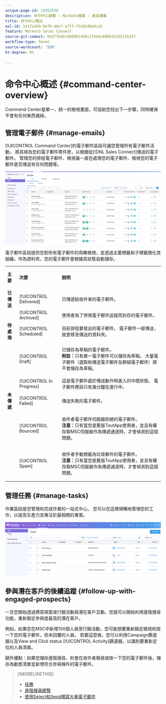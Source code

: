 ```yaml
---
unique-page-id: 14352530
description: 命令中心總覽 — Marketo檔案 — 產品檔案
title: 命令中心概述
exl-id: 141fa369-9ef9-48c7-a7ff-f5265d0e9ca5
feature: Marketo Sales Connect
source-git-commit: 0d37fbdb7d08901458c1744dc68893e155176327
workflow-type: tm+mt
source-wordcount: '556'
ht-degree: 0%

---
```


# 命令中心概述 {#command-center-overview}

Commend Center是單一、統一的檢視畫面，可協助您找出下一步驟，同時確保不會有任何東西漏掉。

## 管理電子郵件 {#manage-emails}

[!UICONTROL Command Center]的電子郵件區段可讓您管理所有電子郵件活動。 將其視為您的電子郵件寄件匣，以檢閱從[!DNL Sales Connect]傳送的電子郵件。 管理您的排程電子郵件、檢視誰一直在處理您的電子郵件、檢視您的電子郵件是否傳送有任何問題等。

![](assets/command-center-overview-1.png)

電子郵件區段提供您對所有電子郵件的鳥瞰檢視，並透過主要標籤和子標籤簡化其組織，作為資料夾，您的電子郵件會根據其狀態自動儲存。

<table> 
 <colgroup> 
  <col> 
  <col> 
  <col> 
 </colgroup> 
 <tbody> 
  <tr> 
   <td title="背景顏色：灰色"><p title=""><strong><span>主要</span> </strong></p></td> 
   <td title="背景顏色：灰色"><p title=""><strong><span>次要</span> </strong></p></td> 
   <td title="背景顏色：灰色"><p title=""><strong><span>說明</span> </strong></p></td> 
  </tr> 
  <tr> 
   <td title="背景顏色：藍色"><strong title="">已傳送</strong></td> 
   <td title="背景顏色：藍色">[!UICONTROL Delivered]</td> 
   <td title="背景顏色：藍色">已傳遞給收件者的電子郵件。</td> 
  </tr> 
  <tr> 
   <td title="背景顏色：藍色"><br></td> 
   <td title="背景顏色：藍色">[!UICONTROL Archived]</td> 
   <td title="背景顏色：藍色">使用者為了停用電子郵件追蹤而封存的電子郵件。</td> 
  </tr> 
  <tr> 
   <td title="背景顏色：灰色"><strong title="">待處理</strong></td> 
   <td title="背景顏色：灰色">[!UICONTROL Scheduled]</td> 
   <td title="背景顏色：灰色">目前排程要發出的電子郵件。 電子郵件一經傳送，就會移至傳送的資料夾。</td> 
  </tr> 
  <tr> 
   <td title="背景顏色：灰色"><br></td> 
   <td title="背景顏色：灰色">[!UICONTROL Draft]</td> 
   <td title="背景顏色：灰色"><p>已儲存為草稿的電子郵件。<br><strong>附註：</strong>只有單一電子郵件可以儲存為草稿。 大量電子郵件（選取和傳送電子郵件及群組電子郵件）將不會儲存為草稿。</p></td> 
  </tr> 
  <tr> 
   <td title="背景顏色：灰色"><br></td> 
   <td title="背景顏色：灰色">[!UICONTROL In Progress]</td> 
   <td title="背景顏色：灰色">這是電子郵件處於傳送動作時進入的中間狀態。 電子郵件應該只有幾分鐘在進行中。</td> 
  </tr> 
  <tr> 
   <td title="背景顏色：藍色"><strong title="">未傳遞</strong></td> 
   <td title="背景顏色：藍色">[!UICONTROL Failed]</td> 
   <td title="背景顏色：藍色">傳送失敗的電子郵件。</td> 
  </tr> 
  <tr> 
   <td title="背景顏色：藍色"><br></td> 
   <td title="背景顏色：藍色">[!UICONTROL Bounced]</td> 
   <td title="背景顏色：藍色"><p>收件者電子郵件伺服器拒絕的電子郵件。 <br><strong>注意：</strong>只有當您是舊版ToutApp使用者，並且有權存取MSC伺服器作為傳遞通道時，才會偵測到這個問題。</p></td> 
  </tr> 
  <tr> 
   <td title="背景顏色：藍色"><br></td> 
   <td title="背景顏色：藍色">[!UICONTROL Spam]</td> 
   <td title="背景顏色：藍色"><p>收件者手動標籤為垃圾郵件的電子郵件。<br><strong>注意：</strong>只有當您是舊版ToutApp使用者，並且有權存取MSC伺服器作為傳遞通道時，才會偵測到這個問題。</p></td> 
  </tr> 
 </tbody> 
</table>

## 管理任務 {#manage-tasks}

作業區段是您管理和完成作業的一站式中心。 您可以在這裡順暢地管理您的工作，以提高生產力並專注於最相關的專案。

![](assets/command-center-overview-2.png)

## 參與潛在客戶的後續追蹤 {#follow-up-with-engaged-prospects}

一旦您開始透過撰寫視窗或行銷活動與潛在客戶互動，您就可以開始利用進階搜尋功能，重新鎖定參與度最高的潛在客戶。

例如，如果您在MSC中新增100個人員至行銷活動，您可能想要重新鎖定檢視和按一下您的電子郵件，但未回覆的人員。 若要這麼做，您可以利用Campaign篩選器以及View and Click status [!UICONTROL Activity]篩選器，以識別要重新定位的人員清單。

額外優點：如果您儲存進階搜尋，則會在收件者檢視或按一下您的電子郵件後，儲存為動態清單並新增符合參與條件的電子郵件。

>[!MORELIKETHIS]
>
>* [任務](/help/marketo/product-docs/marketo-sales-connect/tasks/syncing-sales-connect-tasks-with-salesforce-for-the-first-time.md)
>* [進階搜尋總覽](/help/marketo/product-docs/marketo-sales-connect/email/command-center/advanced-search-overview.md)
>* [使用Select和Send撰寫大量電子郵件](/help/marketo/product-docs/marketo-sales-connect/email/using-the-compose-window/composing-bulk-emails-with-select-and-send.md)
